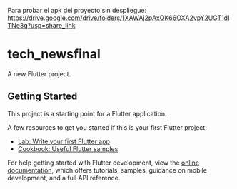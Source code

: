 Para probar el apk del proyecto sin despliegue: https://drive.google.com/drive/folders/1XAWAj2pAxQK66OXA2vpY2UGT1dITNe3q?usp=share_link

# tech_newsfinal

A new Flutter project.

## Getting Started

This project is a starting point for a Flutter application.

A few resources to get you started if this is your first Flutter project:

- [Lab: Write your first Flutter app](https://docs.flutter.dev/get-started/codelab)
- [Cookbook: Useful Flutter samples](https://docs.flutter.dev/cookbook)

For help getting started with Flutter development, view the
[online documentation](https://docs.flutter.dev/), which offers tutorials,
samples, guidance on mobile development, and a full API reference.
